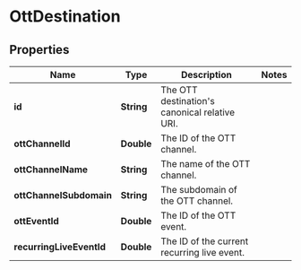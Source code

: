 

# OttDestination


## Properties

| Name | Type | Description | Notes |
|------------ | ------------- | ------------- | -------------|
|**id** | **String** | The OTT destination&#39;s canonical relative URI. |  |
|**ottChannelId** | **Double** | The ID of the OTT channel. |  |
|**ottChannelName** | **String** | The name of the OTT channel. |  |
|**ottChannelSubdomain** | **String** | The subdomain of the OTT channel. |  |
|**ottEventId** | **Double** | The ID of the OTT event. |  |
|**recurringLiveEventId** | **Double** | The ID of the current recurring live event. |  |



